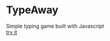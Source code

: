 # TypeAway
Simple typing game built with Javascript<br>
<a href="http://gaurav-typeaway.s3-website-us-west-1.amazonaws.com/"> try it </a>

